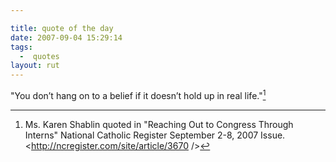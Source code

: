 ```yaml
---

title: quote of the day
date: 2007-09-04 15:29:14
tags:
  -  quotes
layout: rut
---
```


"You don’t hang on to a belief if it doesn’t hold up in real life."[^200709041]

[^200709041]: Ms. Karen Shablin quoted in "Reaching Out to Congress Through Interns" National Catholic Register September 2-8, 2007 Issue.  <http://ncregister.com/site/article/3670 />


